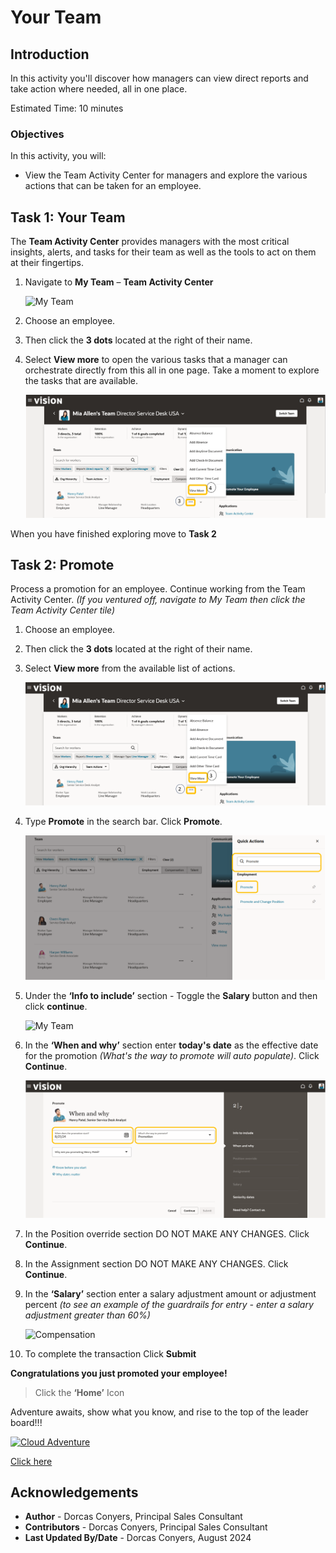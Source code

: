 # Your Team 

## Introduction

In this activity you'll discover how managers can view direct reports and take action where needed, all in one place. 

Estimated Time: 10 minutes


### Objectives


In this activity, you will:
* View the Team Activity Center for managers and explore the various actions that can be taken for an employee. 



## Task 1: Your Team 
The **Team Activity Center** provides managers with the most critical insights, alerts, and tasks for their team as well as the tools to act on them at their fingertips.

1. Navigate to **My Team** – **Team Activity Center** 


    ![My Team](images\myteampage.png)

2. Choose an employee.

3. Then click the **3 dots** located at the right of their name.

4. Select **View more** to open the various tasks that a manager can orchestrate directly from this all in one page. Take a moment to explore the tasks that are available.

    ![My Team](images\myteampage5.png)

When you have finished exploring move to **Task 2**


## Task 2: Promote 
Process a promotion for an employee. Continue working from the Team Activity Center. *(If you ventured off, navigate to My Team then click the Team Activity Center tile)*

1. Choose an employee.

2. Then click the **3 dots** located at the right of their name.

3. Select **View more** from the available list of actions.

    ![My Team](images\myteampage2.png)

4. Type **Promote** in the search bar. Click **Promote**.

    ![My Team](images\myteampage3.png)

5. Under the **‘Info to include’** section - Toggle the **Salary** button and then click **continue**.

    ![My Team](images\myteampage4.png)

6. In the **‘When and why’** section enter **today's date** as the effective date for the promotion *(What's the way to promote will auto populate)*. Click **Continue**. 

    ![Compensation](images\myteamcompensationpage3.png)

7. In the Position override section DO NOT MAKE ANY CHANGES.  Click **Continue**.

8. In the Assignment section DO NOT MAKE ANY CHANGES.  Click **Continue**.

9. In the **‘Salary’** section enter a salary adjustment amount or adjustment percent *(to see an example of the guardrails for entry - enter a salary adjustment greater than 60%)*

   ![Compensation](images\myteamcompensationpage2.png)

10. To complete the transaction Click **Submit**

**Congratulations you just promoted your employee!**

> Click the **‘Home’** Icon

 


Adventure awaits, show what you know, and rise to the top of the leader board!!!

[![Cloud Adventure](../gen-images/cloud-adventure-checkpoint-image.png)](http://apex.oracle.com/pls/apex/f?p=159406:LOGIN_TEAM:::::CC:HCMCLOUDADVENTURE)

[Click here](http://apex.oracle.com/pls/apex/f?p=159406:LOGIN_TEAM:::::CC:HCMCLOUDADVENTURE) 



## Acknowledgements
* **Author** - Dorcas Conyers, Principal Sales Consultant
* **Contributors** -  Dorcas Conyers, Principal Sales Consultant
* **Last Updated By/Date** - Dorcas Conyers, August 2024